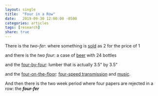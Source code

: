 ```yaml
---
layout: single
title:  "Four in a Row"
date:   2019-09-30 12:00:00 -0500
categories: articles
tags: [research]
share: true
---
```


There is the _two-fer_: where something is [sold](https://www.urbandictionary.com/define.php?term=two-fer) as 2 for the price of 1

and there is the _two four_: a case of [beer](https://www.urbandictionary.com/define.php?term=two-four) with 24 bottles

and the [four-by-four](https://en.wikipedia.org/wiki/Lumber#North_American_softwoods): lumber that is actually 3.5" by 3.5"

and the [four-on-the-floor](https://en.wiktionary.org/wiki/four-on-the-floor): [four-speed transmission](https://en.wikipedia.org/wiki/Manual_transmission#"Four_on_the_floor") and [music](https://en.wikipedia.org/wiki/Four_on_the_floor_(music)).

And then there is the two week period where four papers are rejected in a row: the _**four-fer**_
